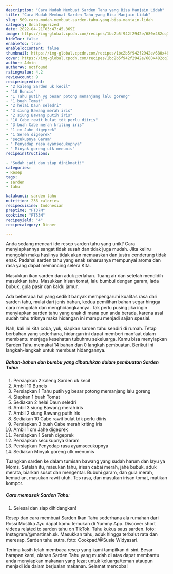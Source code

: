 ```yaml
---
description: "Cara Mudah Membuat Sarden Tahu yang Bisa Manjain Lidah"
title: "Cara Mudah Membuat Sarden Tahu yang Bisa Manjain Lidah"
slug: 509-cara-mudah-membuat-sarden-tahu-yang-bisa-manjain-lidah
category: Uncategorized
date: 2022-04-21T03:47:45.369Z
image: https://img-global.cpcdn.com/recipes/1bc2b5f942f2942e/680x482cq70/sarden-tahu-foto-resep-utama.jpg
hideToc: false
enableToc: true
enableTocContent: false
thumbnail: https://img-global.cpcdn.com/recipes/1bc2b5f942f2942e/680x482cq70/sarden-tahu-foto-resep-utama.jpg
cover: https://img-global.cpcdn.com/recipes/1bc2b5f942f2942e/680x482cq70/sarden-tahu-foto-resep-utama.jpg
author: Admin
authorAv: notfound
ratingvalue: 4.2
reviewcount: 9
recipeingredient:
- "2 kaleng Sarden uk kecil"
- "10 Buncis"
- "1 Tahu putih yg besar potong memanjang lalu goreng"
- "1 buah Tomat"
- "2 helai Daun seledri"
- "3 siung Bawang merah iris"
- "2 siung Bawang putih iris"
- "10 Cabe rawit bulat tdk perlu diiris"
- "3 buah Cabe merah kriting iris"
- "1 cm Jahe digeprek"
- "1 Sereh digeprek"
- "secukupnya Garam"
- " Penyedap rasa ayamsecukupnya"
- " Minyak goreng utk menumis"
recipeinstructions:

- "Sudah jadi dan siap dinikmati!"
categories:
- Resep
tags:
- sarden
- tahu

katakunci: sarden tahu 
nutrition: 236 calories
recipecuisine: Indonesian
preptime: "PT37M"
cooktime: "PT53M"
recipeyield: "4"
recipecategory: Dinner

---
```





Anda sedang mencari ide resep sarden tahu yang unik? Cara menyiapkannya sangat tidak susah dan tidak juga mudah. Jika keliru mengolah maka hasilnya tidak akan memuaskan dan justru cenderung tidak enak. Padahal sarden tahu yang enak seharusnya mempunyai aroma dan rasa yang dapat memancing selera Kita.





Masukkan ikan sarden dan aduk perlahan. Tuang air dan setelah mendidih masukkan tahu. Masukkan irisan tomat, lalu bumbui dengan garam, lada bubuk, gula pasir dan kaldu jamur.

Ada beberapa hal yang sedikit banyak mempengaruhi kualitas rasa dari sarden tahu, mulai dari jenis bahan, kedua pemilihan bahan segar hingga cara mengolah dan menghidangkannya. Tak perlu pusing jika ingin menyiapkan sarden tahu yang enak di mana pun anda berada, karena asal sudah tahu triknya maka hidangan ini mampu menjadi sajian spesial.






Nah, kali ini kita coba, yuk, siapkan sarden tahu sendiri di rumah. Tetap berbahan yang sederhana, hidangan ini dapat memberi manfaat dalam membantu menjaga kesehatan tubuhmu sekeluarga. Kamu bisa menyiapkan Sarden Tahu memakai 14 bahan dan 0 langkah pembuatan. Berikut ini langkah-langkah untuk membuat hidangannya.

<!--inarticleads1-->

##### Bahan-bahan dan bumbu yang dibutuhkan dalam pembuatan Sarden Tahu:

1. Persiapkan 2 kaleng Sarden uk kecil
1. Ambil 10 Buncis
1. Persiapkan 1 Tahu putih yg besar potong memanjang lalu goreng
1. Siapkan 1 buah Tomat
1. Sediakan 2 helai Daun seledri
1. Ambil 3 siung Bawang merah iris
1. Ambil 2 siung Bawang putih iris
1. Sediakan 10 Cabe rawit bulat tdk perlu diiris
1. Persiapkan 3 buah Cabe merah kriting iris
1. Ambil 1 cm Jahe digeprek
1. Persiapkan 1 Sereh digeprek
1. Persiapkan secukupnya Garam
1. Persiapkan  Penyedap rasa ayamsecukupnya
1. Sediakan  Minyak goreng utk menumis


Tuangkan sarden ke dalam tumisan bawang yang sudah harum dan layu ya Moms. Setelah itu, masukan tahu, irisan cabai merah, jahe bubuk, aduk merata, biarkan susut dan mengental. Bubuhi garam, dan gula merah, kemudian, masukan rawit utuh. Tes rasa, dan masukan irisan tomat, matikan kompor. 

<!--inarticleads2-->

##### Cara memasak Sarden Tahu:


1. Selesai dan siap dihidangkan!

Resep dan cara membuat Sarden Ikan Tahu sederhana ala rumahan dari Rossi Mustika Ayu dapat kamu temukan di Yummy App. Discover short videos related to sarden tahu on TikTok. Tahu kukus saus sarden. foto: Instagram/@martinah.sk. Masukkan tahu, aduk hingga terbalut rata dan meresap. Sarden tahu sutra. foto: Cookpad/@Susie Widyasari. 

Terima kasih telah membaca resep yang kami tampilkan di sini. Besar harapan kami, olahan Sarden Tahu yang mudah di atas dapat membantu anda menyiapkan makanan yang lezat untuk keluarga/teman ataupun menjadi ide dalam berjualan makanan. Selamat mencoba!
